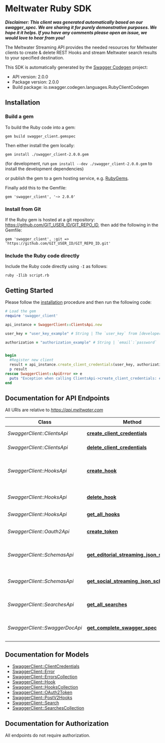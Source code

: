 # Meltwater Ruby SDK

_**Disclaimer: This client was generated automatically based on our swagger_spec. We are sharing it for purely demonstrative purposes. We hope it it helps. If you have any comments please open an issue, we would love to hear from you!**_

The Meltwater Streaming API provides the needed resources for Meltwater clients to create & delete REST Hooks and stream Meltwater search results to your specified destination.

This SDK is automatically generated by the [Swagger Codegen](https://github.com/swagger-api/swagger-codegen) project:

- API version: 2.0.0
- Package version: 2.0.0
- Build package: io.swagger.codegen.languages.RubyClientCodegen

## Installation

### Build a gem

To build the Ruby code into a gem:

```shell
gem build swagger_client.gemspec
```

Then either install the gem locally:

```shell
gem install ./swagger_client-2.0.0.gem
```
(for development, run `gem install --dev ./swagger_client-2.0.0.gem` to install the development dependencies)

or publish the gem to a gem hosting service, e.g. [RubyGems](https://rubygems.org/).

Finally add this to the Gemfile:

    gem 'swagger_client', '~> 2.0.0'

### Install from Git

If the Ruby gem is hosted at a git repository: https://github.com/GIT_USER_ID/GIT_REPO_ID, then add the following in the Gemfile:

    gem 'swagger_client', :git => 'https://github.com/GIT_USER_ID/GIT_REPO_ID.git'

### Include the Ruby code directly

Include the Ruby code directly using `-I` as follows:

```shell
ruby -Ilib script.rb
```

## Getting Started

Please follow the [installation](#installation) procedure and then run the following code:
```ruby
# Load the gem
require 'swagger_client'

api_instance = SwaggerClient::ClientsApi.new

user_key = "user_key_example" # String | The `user_key` from [developer.meltwater.com](https://developer.meltwater.com/admin/applications/).

authorization = "authorization_example" # String | `email`:`password`    Basic Auth (RFC2617) credentials. Must contain the realm `Basic` followed by a  Base64-encoded `email`:`password` pair using your Meltwater credentials.    #### Example:        Basic bXlfZW1haWxAZXhhbXJzZWNyZXQ=


begin
  #Register new client
  result = api_instance.create_client_credentials(user_key, authorization)
  p result
rescue SwaggerClient::ApiError => e
  puts "Exception when calling ClientsApi->create_client_credentials: #{e}"
end

```

## Documentation for API Endpoints

All URIs are relative to *https://api.meltwater.com*

Class | Method | HTTP request | Description
------------ | ------------- | ------------- | -------------
*SwaggerClient::ClientsApi* | [**create_client_credentials**](docs/ClientsApi.md#create_client_credentials) | **POST** /v2/clients | Register new client
*SwaggerClient::ClientsApi* | [**delete_client_credentials**](docs/ClientsApi.md#delete_client_credentials) | **DELETE** /v2/clients/{client_id} | Delete client.
*SwaggerClient::HooksApi* | [**create_hook**](docs/HooksApi.md#create_hook) | **POST** /v2/hooks | Creates a hook for one of your predefined searches.
*SwaggerClient::HooksApi* | [**delete_hook**](docs/HooksApi.md#delete_hook) | **DELETE** /v2/hooks/{hook_id} | Delete an existing hook.
*SwaggerClient::HooksApi* | [**get_all_hooks**](docs/HooksApi.md#get_all_hooks) | **GET** /v2/hooks | List all hooks.
*SwaggerClient::Oauth2Api* | [**create_token**](docs/Oauth2Api.md#create_token) | **POST** /oauth2/token | Create an access token
*SwaggerClient::SchemasApi* | [**get_editorial_streaming_json_schema**](docs/SchemasApi.md#get_editorial_streaming_json_schema) | **GET** /v2/schemas/editorial_streaming.json | Editorial Streaming JSON schema
*SwaggerClient::SchemasApi* | [**get_social_streaming_json_schema**](docs/SchemasApi.md#get_social_streaming_json_schema) | **GET** /v2/schemas/social_streaming.json | Social Streaming JSON schema
*SwaggerClient::SearchesApi* | [**get_all_searches**](docs/SearchesApi.md#get_all_searches) | **GET** /v2/searches | List your saved searches.
*SwaggerClient::SwaggerDocApi* | [**get_complete_swagger_spec**](docs/SwaggerDocApi.md#get_complete_swagger_spec) | **GET** /v2/swagger_doc | Meltwater API Swagger Spec


## Documentation for Models

 - [SwaggerClient::ClientCredentials](docs/ClientCredentials.md)
 - [SwaggerClient::Error](docs/Error.md)
 - [SwaggerClient::ErrorsCollection](docs/ErrorsCollection.md)
 - [SwaggerClient::Hook](docs/Hook.md)
 - [SwaggerClient::HooksCollection](docs/HooksCollection.md)
 - [SwaggerClient::OAuth2Token](docs/OAuth2Token.md)
 - [SwaggerClient::PostV2Hooks](docs/PostV2Hooks.md)
 - [SwaggerClient::Search](docs/Search.md)
 - [SwaggerClient::SearchesCollection](docs/SearchesCollection.md)


## Documentation for Authorization

 All endpoints do not require authorization.
